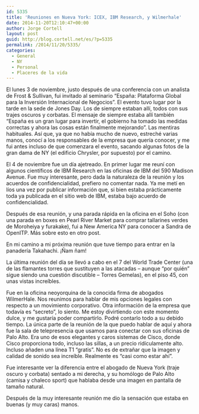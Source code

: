 ```yaml
---
id: 5335
title: 'Reuniones en Nueva York: ICEX, IBM Research, y Wilmerhale'
date: 2014-11-20T12:10:47+00:00
author: Jorge Cortell
layout: post
guid: http://blog.cortell.net/es/?p=5335
permalink: /2014/11/20/5335/
categories:
  - General
  - NY
  - Personal
  - Placeres de la vida
---
```

El lunes 3 de noviembre, justo después de una conferencia con un analista de Frost & Sullivan, fui invitado al seminario &#8220;España: Plataforma Global para la Inversión Internacional de Negocios&#8221;. El evento tuvo lugar por la tarde en la sede de Jones Day. Los de siempre estaban allí, todos con sus trajes oscuros y corbatas. El mensaje de siempre estaba allí también &#8220;España es un gran lugar para invertir, el gobierno ha tomado las medidas correctas y ahora las cosas están finalmente mejorando&#8221;. Las mentiras habituales. Así que, ya que no había mucho de nuevo, estreché varias manos, conocí a los responsables de la empresa que quería conocer, y me fui antes incluso de que comenzara el evento, sacando algunas fotos de la gran dama de NY (el edificio Chrysler, por supuesto) por el camino.

El 4 de noviembre fue un día ajetreado. En primer lugar me reuní con algunos científicos de IBM Research en las oficinas de IBM del 590 Madison Avenue. Fue muy interesante, pero dada la naturaleza de la reunión y los acuerdos de confidencialidad, prefiero no comentar nada. Ya me metí en líos una vez por publicar información que, si bien estaba prácticamente toda ya publicada en el sitio web de IBM, estaba bajo acuerdo de confidencialidad.

Después de esa reunión, y una parada rápida en la oficina en el Soho (con una parada en boxes en Pearl River Market para comprar tallarines verdes de Moroheiya y furakake), fui a New America NY para conocer a Sandra de OpenITP. Más sobre esto en otro post.

En mi camino a mi próxima reunión que tuve tiempo para entrar en la panadería Takahachi. ¡Ñam ñam!

La última reunión del día se llevó a cabo en el 7 del World Trade Center (una de las flamantes torres que sustituyen a las atacadas &#8211; aunque &#8220;por quién&#8221; sigue siendo una cuestión discutible &#8211; Torres Gemelas), en el piso 45, con unas vistas increíbles.

Fue en la oficina neoyorquina de la conocida firma de abogados WilmerHale. Nos reunimos para hablar de mis opciones legales con respecto a un movimiento corporativo. Otra información de la empresa que todavía es &#8220;secreto&#8221;, lo siento. Me estoy divirtiendo con este momento dulce, y me gustaría poder compartirlo. Podré contarlo todo a su debido tiempo. La única parte de la reunión de la que puedo hablar de aquí y ahora fue la sala de telepresencia que usamos para conectar con sus oficinas de Palo Alto. Era uno de esos elegantes y caros sistemas de Cisco, donde Cisco proporciona todo, incluso las sillas, a un precio ridículamente alto. Incluso añaden una línea T1 &#8220;gratis&#8221;. No es de extrañar que la imagen y calidad de sonido sea increíble. Realmente es &#8220;casi como estar ahí&#8221;.

Fue interesante ver la diferencia entre el abogado de Nueva York (traje oscuro y corbata) sentado a mi derecha, y su homólogo de Palo Alto (camisa y chaleco sport) que hablaba desde una imagen en pantalla de tamaño natural.

Después de la muy interesante reunión me dio la sensación que estaba en buenas (y muy caras) manos.